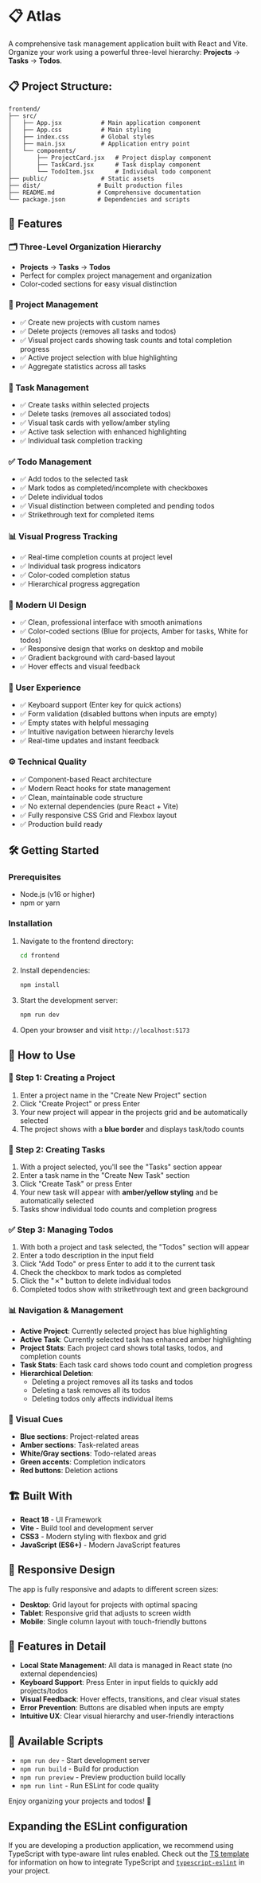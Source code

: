 # 📋 Atlas

A comprehensive task management application built with React and Vite. Organize your work using a powerful three-level hierarchy: **Projects** → **Tasks** → **Todos**.

## 📋 Project Structure:
```
frontend/
├── src/
│   ├── App.jsx           # Main application component
│   ├── App.css           # Main styling
│   ├── index.css         # Global styles
│   ├── main.jsx          # Application entry point
│   └── components/
│       ├── ProjectCard.jsx   # Project display component
│       ├── TaskCard.jsx      # Task display component
│       └── TodoItem.jsx      # Individual todo component
├── public/               # Static assets
├── dist/                # Built production files
├── README.md            # Comprehensive documentation
└── package.json         # Dependencies and scripts
```

## 🚀 Features

### 🗂 Three-Level Organization Hierarchy
- **Projects** → **Tasks** → **Todos**
- Perfect for complex project management and organization
- Color-coded sections for easy visual distinction

### 💼 Project Management
- ✅ Create new projects with custom names
- ✅ Delete projects (removes all tasks and todos)
- ✅ Visual project cards showing task counts and total completion progress
- ✅ Active project selection with blue highlighting
- ✅ Aggregate statistics across all tasks

### 🎯 Task Management
- ✅ Create tasks within selected projects
- ✅ Delete tasks (removes all associated todos)
- ✅ Visual task cards with yellow/amber styling
- ✅ Active task selection with enhanced highlighting
- ✅ Individual task completion tracking

### ✅ Todo Management
- ✅ Add todos to the selected task
- ✅ Mark todos as completed/incomplete with checkboxes
- ✅ Delete individual todos
- ✅ Visual distinction between completed and pending todos
- ✅ Strikethrough text for completed items

### 📊 Visual Progress Tracking
- ✅ Real-time completion counts at project level
- ✅ Individual task progress indicators
- ✅ Color-coded completion status
- ✅ Hierarchical progress aggregation

### 🎨 Modern UI Design
- ✅ Clean, professional interface with smooth animations
- ✅ Color-coded sections (Blue for projects, Amber for tasks, White for todos)
- ✅ Responsive design that works on desktop and mobile
- ✅ Gradient background with card-based layout
- ✅ Hover effects and visual feedback

### 🚀 User Experience
- ✅ Keyboard support (Enter key for quick actions)
- ✅ Form validation (disabled buttons when inputs are empty)
- ✅ Empty states with helpful messaging
- ✅ Intuitive navigation between hierarchy levels
- ✅ Real-time updates and instant feedback

### ⚙️ Technical Quality
- ✅ Component-based React architecture
- ✅ Modern React hooks for state management
- ✅ Clean, maintainable code structure
- ✅ No external dependencies (pure React + Vite)
- ✅ Fully responsive CSS Grid and Flexbox layout
- ✅ Production build ready

## 🛠️ Getting Started

### Prerequisites
- Node.js (v16 or higher)
- npm or yarn

### Installation

1. Navigate to the frontend directory:
   ```bash
   cd frontend
   ```

2. Install dependencies:
   ```bash
   npm install
   ```

3. Start the development server:
   ```bash
   npm run dev
   ```

4. Open your browser and visit `http://localhost:5173`

## 📝 How to Use

### 💼 Step 1: Creating a Project
1. Enter a project name in the "Create New Project" section
2. Click "Create Project" or press Enter
3. Your new project will appear in the projects grid and be automatically selected
4. The project shows with a **blue border** and displays task/todo counts

### 🎯 Step 2: Creating Tasks
1. With a project selected, you'll see the "Tasks" section appear
2. Enter a task name in the "Create New Task" section
3. Click "Create Task" or press Enter
4. Your new task will appear with **amber/yellow styling** and be automatically selected
5. Tasks show individual todo counts and completion progress

### ✅ Step 3: Managing Todos
1. With both a project and task selected, the "Todos" section will appear
2. Enter a todo description in the input field
3. Click "Add Todo" or press Enter to add it to the current task
4. Check the checkbox to mark todos as completed
5. Click the "✗" button to delete individual todos
6. Completed todos show with strikethrough text and green background

### 📊 Navigation & Management
- **Active Project**: Currently selected project has blue highlighting
- **Active Task**: Currently selected task has enhanced amber highlighting
- **Project Stats**: Each project card shows total tasks, todos, and completion counts
- **Task Stats**: Each task card shows todo count and completion progress
- **Hierarchical Deletion**: 
  - Deleting a project removes all its tasks and todos
  - Deleting a task removes all its todos
  - Deleting todos only affects individual items

### 🎨 Visual Cues
- **Blue sections**: Project-related areas
- **Amber sections**: Task-related areas  
- **White/Gray sections**: Todo-related areas
- **Green accents**: Completion indicators
- **Red buttons**: Deletion actions

## 🏗️ Built With

- **React 18** - UI Framework
- **Vite** - Build tool and development server
- **CSS3** - Modern styling with flexbox and grid
- **JavaScript (ES6+)** - Modern JavaScript features

## 📱 Responsive Design

The app is fully responsive and adapts to different screen sizes:
- **Desktop**: Grid layout for projects with optimal spacing
- **Tablet**: Responsive grid that adjusts to screen width
- **Mobile**: Single column layout with touch-friendly buttons

## 🎨 Features in Detail

- **Local State Management**: All data is managed in React state (no external dependencies)
- **Keyboard Support**: Press Enter in input fields to quickly add projects/todos
- **Visual Feedback**: Hover effects, transitions, and clear visual states
- **Error Prevention**: Buttons are disabled when inputs are empty
- **Intuitive UX**: Clear visual hierarchy and user-friendly interactions

## 🚀 Available Scripts

- `npm run dev` - Start development server
- `npm run build` - Build for production
- `npm run preview` - Preview production build locally
- `npm run lint` - Run ESLint for code quality

Enjoy organizing your projects and todos! 🎉

## Expanding the ESLint configuration

If you are developing a production application, we recommend using TypeScript with type-aware lint rules enabled. Check out the [TS template](https://github.com/vitejs/vite/tree/main/packages/create-vite/template-react-ts) for information on how to integrate TypeScript and [`typescript-eslint`](https://typescript-eslint.io) in your project.
